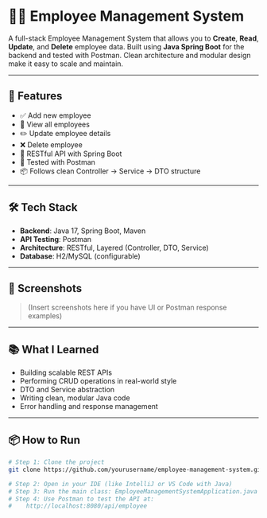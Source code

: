 # 👨‍💼 Employee Management System

A full-stack Employee Management System that allows you to **Create**, **Read**, **Update**, and **Delete** employee data. Built using **Java Spring Boot** for the backend and tested with Postman. Clean architecture and modular design make it easy to scale and maintain.

---

## 🚀 Features

- ✅ Add new employee
- 📄 View all employees
- ✏️ Update employee details
- ❌ Delete employee
- 🧩 RESTful API with Spring Boot
- 🧪 Tested with Postman
- 📦 Follows clean Controller → Service → DTO structure

---

## 🛠️ Tech Stack

- **Backend**: Java 17, Spring Boot, Maven
- **API Testing**: Postman
- **Architecture**: RESTful, Layered (Controller, DTO, Service)
- **Database**: H2/MySQL (configurable)

---

## 📸 Screenshots

> (Insert screenshots here if you have UI or Postman response examples)

---

## 📚 What I Learned

- Building scalable REST APIs
- Performing CRUD operations in real-world style
- DTO and Service abstraction
- Writing clean, modular Java code
- Error handling and response management

---

## 📦 How to Run

```bash
# Step 1: Clone the project
git clone https://github.com/yourusername/employee-management-system.git

# Step 2: Open in your IDE (like IntelliJ or VS Code with Java)
# Step 3: Run the main class: EmployeeManagementSystemApplication.java
# Step 4: Use Postman to test the API at:
#    http://localhost:8080/api/employee
